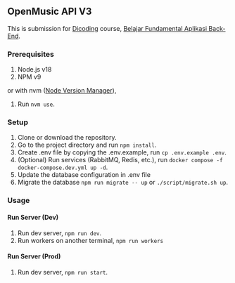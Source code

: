 ## OpenMusic API V3

This is submission for [Dicoding](https://www.dicoding.com) course, [Belajar Fundamental Aplikasi Back-End](https://www.dicoding.com/academies/271/corridor).

### Prerequisites

1. Node.js v18
2. NPM v9

or with nvm ([Node Version Manager](https://github.com/nvm-sh/nvm)),

1. Run `nvm use`.

### Setup

1. Clone or download the repository.
2. Go to the project directory and run `npm install`.
3. Create .env file by copying the .env.example, run `cp .env.example .env`.
4. (Optional) Run services (RabbitMQ, Redis, etc.), run `docker compose -f docker-compose.dev.yml up -d`.
5. Update the database configuration in .env file
6. Migrate the database `npm run migrate -- up` or `./script/migrate.sh up`.

### Usage

#### Run Server (Dev)

1. Run dev server, `npm run dev`.
2. Run workers on another terminal, `npm run workers`

#### Run Server (Prod)

1. Run dev server, `npm run start`.
